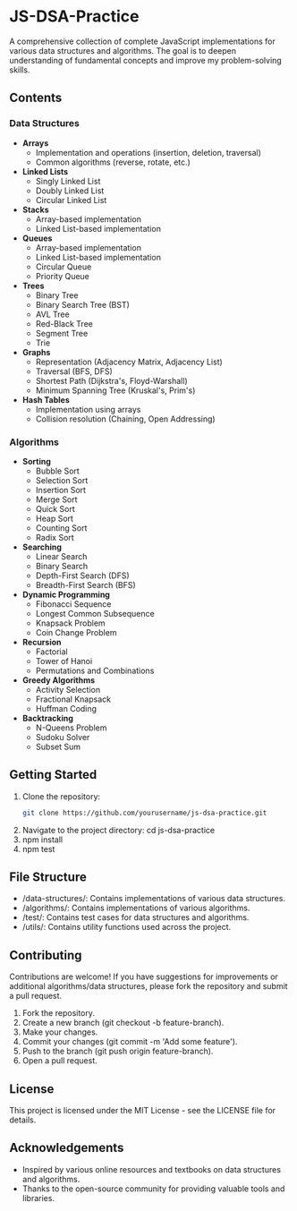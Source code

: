 # JS-DSA-Practice
A comprehensive collection of complete JavaScript implementations for various data structures and algorithms. The goal is to deepen understanding of fundamental concepts and improve my problem-solving skills.

## Contents

### Data Structures
- **Arrays**
  - Implementation and operations (insertion, deletion, traversal)
  - Common algorithms (reverse, rotate, etc.)
- **Linked Lists**
  - Singly Linked List
  - Doubly Linked List
  - Circular Linked List
- **Stacks**
  - Array-based implementation
  - Linked List-based implementation
- **Queues**
  - Array-based implementation
  - Linked List-based implementation
  - Circular Queue
  - Priority Queue
- **Trees**
  - Binary Tree
  - Binary Search Tree (BST)
  - AVL Tree
  - Red-Black Tree
  - Segment Tree
  - Trie
- **Graphs**
  - Representation (Adjacency Matrix, Adjacency List)
  - Traversal (BFS, DFS)
  - Shortest Path (Dijkstra's, Floyd-Warshall)
  - Minimum Spanning Tree (Kruskal's, Prim's)
- **Hash Tables**
  - Implementation using arrays
  - Collision resolution (Chaining, Open Addressing)

### Algorithms
- **Sorting**
  - Bubble Sort
  - Selection Sort
  - Insertion Sort
  - Merge Sort
  - Quick Sort
  - Heap Sort
  - Counting Sort
  - Radix Sort
- **Searching**
  - Linear Search
  - Binary Search
  - Depth-First Search (DFS)
  - Breadth-First Search (BFS)
- **Dynamic Programming**
  - Fibonacci Sequence
  - Longest Common Subsequence
  - Knapsack Problem
  - Coin Change Problem
- **Recursion**
  - Factorial
  - Tower of Hanoi
  - Permutations and Combinations
- **Greedy Algorithms**
  - Activity Selection
  - Fractional Knapsack
  - Huffman Coding
- **Backtracking**
  - N-Queens Problem
  - Sudoku Solver
  - Subset Sum

## Getting Started

1. Clone the repository:
   ```bash
   git clone https://github.com/yourusername/js-dsa-practice.git
2. Navigate to the project directory:
   cd js-dsa-practice
3. npm install
4. npm test

## File Structure

- /data-structures/: Contains implementations of various data structures.
- /algorithms/: Contains implementations of various algorithms.
- /test/: Contains test cases for data structures and algorithms.
- /utils/: Contains utility functions used across the project.

## Contributing
Contributions are welcome! If you have suggestions for improvements or additional algorithms/data structures, please fork the repository and submit a pull request.

1. Fork the repository.
2. Create a new branch (git checkout -b feature-branch).
3. Make your changes.
4. Commit your changes (git commit -m 'Add some feature').
5. Push to the branch (git push origin feature-branch).
6. Open a pull request.

## License
This project is licensed under the MIT License - see the LICENSE file for details.

## Acknowledgements
- Inspired by various online resources and textbooks on data structures and algorithms.
- Thanks to the open-source community for providing valuable tools and libraries.

